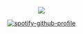 <div align="center">

![](https://komarev.com/ghpvc/?username=ennlo&color=ffffff&base=5834&style=flat-square&label=+★+)

[![spotify-github-profile](https://spotify-github-profile.kittinanx.com/api/view?uid=ytli9u7trg8a0ujmzzshj33yn&cover_image=true&theme=natemoo-re&show_offline=true&background_color=ffffff&interchange=true&bar_color=ffffff&bar_color_cover=false)](https://spotify-github-profile.kittinanx.com/api/view?uid=ytli9u7trg8a0ujmzzshj33yn&redirect=true)
